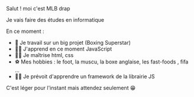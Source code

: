 Salut ! moi c'est MLB drap

Je vais faire des études en informatique  

En ce moment : 

- 👔 Je travail sur un big projet (Boxing Superstar)
- 💪🏿 J'apprend en ce moment JavaScript 
- 👌🏿 Je maîtrise html, css
- ⚽ Mes hobbies : le foot, la muscu, la boxe anglaise, les fast-foods , fifa ...
- 🤲🏿 Je prévoit d'apprendre un framework de la librairie JS


C'est léger pour l'instant mais attendez seulement 😁
